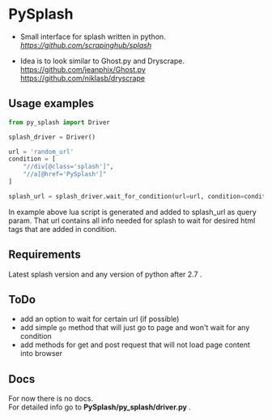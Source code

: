# PySplash

- Small interface for splash written in python.<br />
*https://github.com/scrapinghub/splash*

- Idea is to look similar to Ghost.py and Dryscrape.<br />
https://github.com/jeanphix/Ghost.py<br />
https://github.com/niklasb/dryscrape

## Usage examples
``` python
from py_splash import Driver

splash_driver = Driver()

url = 'random_url'
condition = [
    "//div[@class='splash']",
    "//a[@href='PySplash']"
]

splash_url = splash_driver.wait_for_condition(url=url, condition=condition)
```

In example above lua script is generated and added to splash_url as query param.
That url contains all info needed for splash to wait for desired html tags that are added in condition.

## Requirements
Latest splash version and any version of python after 2.7 .

## ToDo
- add an option to wait for certain url (if possible)
- add simple `go` method that will just go to page and won't wait for any condition
- add methods for get and post request that will not load page content into browser

## Docs
For now there is no docs. <br />
For detailed info go to **PySplash/py_splash/driver.py** .